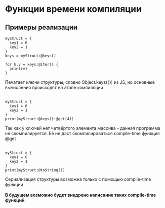 # Функции времени компиляции
## Примеры реализации
```
myStruct = {
  key1 = 0
  key2 = 1
}
keys = myStruct:@keys()

for k,v = keys:@iter() {
  print(v)
}
```
Печатает ключи структуры, словно Object.keys({}) из JS, но основные вычисления происходят на этапе компиляции
<br><br>
```
myStruct = {
  key1 = 0
  key2 = 1
}
print(myStruct:@keys():@get(4))
```
Так как у ключей нет четвёртого элемента массива - данная программа не скомпилируется. Её не даст скомпилироваться compile-time функция @get
<br><br>
```
myStruct = {
  key1 = 0
  key2 = 1
}
print(myStruct:@toString())
```
Сериализация структуры возможна только с помощью compile-time функции
<br><br>
**В будущем возможно будет внедрено написание таких compile-time функций**